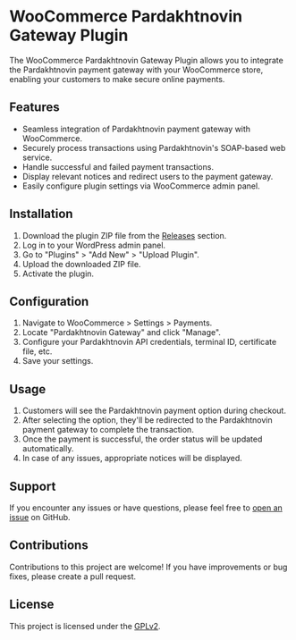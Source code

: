 # WooCommerce Pardakhtnovin Gateway Plugin

The WooCommerce Pardakhtnovin Gateway Plugin allows you to integrate the Pardakhtnovin payment gateway with your WooCommerce store, enabling your customers to make secure online payments.

## Features

- Seamless integration of Pardakhtnovin payment gateway with WooCommerce.
- Securely process transactions using Pardakhtnovin's SOAP-based web service.
- Handle successful and failed payment transactions.
- Display relevant notices and redirect users to the payment gateway.
- Easily configure plugin settings via WooCommerce admin panel.

## Installation

1. Download the plugin ZIP file from the [Releases](https://github.com/noparvar/woocommerce-pardakhtnovin-gateway/releases) section.
2. Log in to your WordPress admin panel.
3. Go to "Plugins" > "Add New" > "Upload Plugin".
4. Upload the downloaded ZIP file.
5. Activate the plugin.

## Configuration

1. Navigate to WooCommerce > Settings > Payments.
2. Locate "Pardakhtnovin Gateway" and click "Manage".
3. Configure your Pardakhtnovin API credentials, terminal ID, certificate file, etc.
4. Save your settings.

## Usage

1. Customers will see the Pardakhtnovin payment option during checkout.
2. After selecting the option, they'll be redirected to the Pardakhtnovin payment gateway to complete the transaction.
3. Once the payment is successful, the order status will be updated automatically.
4. In case of any issues, appropriate notices will be displayed.

## Support

If you encounter any issues or have questions, please feel free to [open an issue](https://github.com/noparvar/woocommerce-pardakhtnovin-gateway/issues) on GitHub.

## Contributions

Contributions to this project are welcome! If you have improvements or bug fixes, please create a pull request.

## License

This project is licensed under the [GPLv2](https://www.gnu.org/licenses/gpl-2.0.html).

